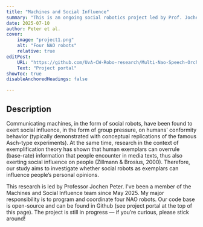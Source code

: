 ```yaml
---
title: "Machines and Social Influence"
summary: "This is an ongoing social robotics project led by Prof. Jochen Peter. It aims to examine whether social robots (used as exemplars) can influence people’s personal opinions." 
date: 2025-07-10
author: Peter et al.
cover:
    image: "project1.png"
    alt: "Four NAO robots"
    relative: true
editPost:
    URL: "https://github.com/UvA-CW-Robo-research/Multi-Nao-Speech-Orchestration"
    Text: "Project portal"
showToc: true
disableAnchoredHeadings: false

---
```


## Description

Communicating machines, in the form of social robots, have been found to exert social influence, in the form of group pressure, on humans' conformity behavior (typically demonstrated with conceptual replications of the famous Asch-type experiments). At the same time, research in the context of exemplification theory has shown that human exemplars can overrule (base-rate) information that people encounter in media texts, thus also exerting social influence on people (Zillmann & Brosius, 2000). Therefore, our study aims to investigate whether social robots as exemplars can influence people’s personal opinions. 

This research is led by Professor Jochen Peter. I've been a member of the Machines and Social Influence team since May 2025. My major responsibility is to program and coordinate four NAO robots. Our code base is open-source and can be found in Github (see project portal at the top of this page). The project is still in progress — if you’re curious, please stick around!
